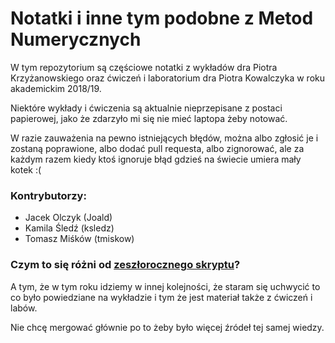 
# Notatki i inne tym podobne z Metod Numerycznych

W tym repozytorium są częściowe notatki z wykładów dra Piotra Krzyżanowskiego 
oraz ćwiczeń i laboratorium dra Piotra Kowalczyka w roku akademickim 2018/19.

Niektóre wykłady i ćwiczenia są aktualnie nieprzepisane z postaci papierowej, 
jako że zdarzyło mi się nie mieć laptopa żeby notować.

W razie zauważenia na pewno istniejących błędów, można albo zgłosić je i zostaną 
poprawione, albo dodać pull requesta, albo zignorować, ale za każdym razem kiedy
ktoś ignoruje błąd gdzieś na świecie umiera mały kotek :(

### Kontrybutorzy:
- Jacek Olczyk (Joald) 
- Kamila Śledź (ksledz)
- Tomasz Miśków (tmiskow)

### Czym to się różni od [zeszłorocznego skryptu](https://github.com/0mp/MetodyNumeryczneMIMUW2017)?
A tym, że w tym roku idziemy w innej kolejności, że staram się uchwycić to co było powiedziane na wykładzie 
i tym że jest materiał także z ćwiczeń i labów.

Nie chcę mergować głównie po to żeby było więcej źródeł tej samej wiedzy.
